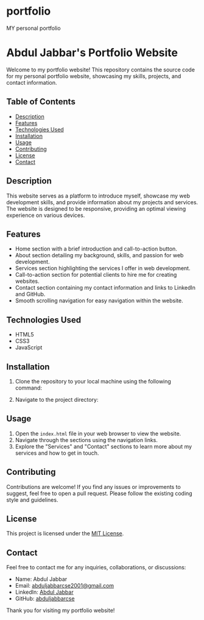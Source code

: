 # portfolio
MY personal portfolio
# Abdul Jabbar's Portfolio Website

Welcome to my portfolio website! This repository contains the source code for my personal portfolio website, showcasing my skills, projects, and contact information.

## Table of Contents

- [Description](#description)
- [Features](#features)
- [Technologies Used](#technologies-used)
- [Installation](#installation)
- [Usage](#usage)
- [Contributing](#contributing)
- [License](#license)
- [Contact](#contact)

## Description

This website serves as a platform to introduce myself, showcase my web development skills, and provide information about my projects and services. The website is designed to be responsive, providing an optimal viewing experience on various devices.

## Features

- Home section with a brief introduction and call-to-action button.
- About section detailing my background, skills, and passion for web development.
- Services section highlighting the services I offer in web development.
- Call-to-action section for potential clients to hire me for creating websites.
- Contact section containing my contact information and links to LinkedIn and GitHub.
- Smooth scrolling navigation for easy navigation within the website.

## Technologies Used

- HTML5
- CSS3
- JavaScript

## Installation

1. Clone the repository to your local machine using the following command:


2. Navigate to the project directory:


## Usage

1. Open the `index.html` file in your web browser to view the website.
2. Navigate through the sections using the navigation links.
3. Explore the "Services" and "Contact" sections to learn more about my services and how to get in touch.

## Contributing

Contributions are welcome! If you find any issues or improvements to suggest, feel free to open a pull request. Please follow the existing coding style and guidelines.

## License

This project is licensed under the [MIT License](LICENSE).

## Contact

Feel free to contact me for any inquiries, collaborations, or discussions:

- Name: Abdul Jabbar
- Email: abduljabbarcse2001@gmail.com
- LinkedIn: [Abdul Jabbar](https://www.linkedin.com/in/abdul-jabbar-427331288)
- GitHub: [abduljabbarcse](https://github.com/abduljabbarcse)

Thank you for visiting my portfolio website!

